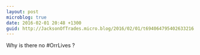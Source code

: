 ```yaml
---
layout: post
microblog: true
date: 2016-02-01 20:48 +1300
guid: http://JacksonOfTrades.micro.blog/2016/02/01/t694064795402633216.html
---
```

Why is there no #OrrLives ?
